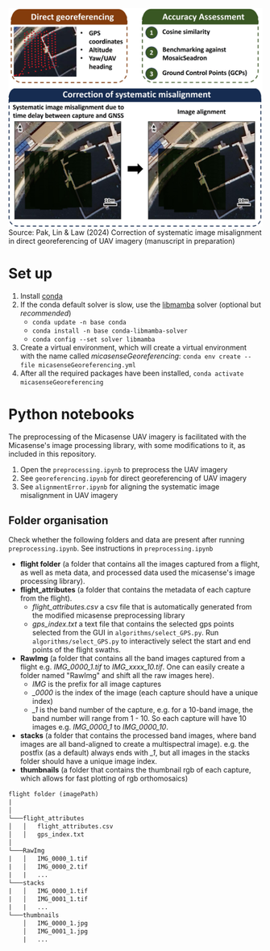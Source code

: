 ![abstract](plots/graphical%20abstract.jpg)
Source: Pak, Lin & Law (2024) Correction of systematic image misalignment in direct georeferencing of UAV imagery (manuscript in preparation)

# Set up

1. Install [conda](https://conda.io/projects/conda/en/latest/user-guide/install/index.html)
2. If the conda default solver is slow, use the [libmamba](https://www.anaconda.com/blog/a-faster-conda-for-a-growing-community) solver (optional but *recommended*)
    - `conda update -n base conda`
    - `conda install -n base conda-libmamba-solver`
    - `conda config --set solver libmamba`
3. Create a virtual environment, which will create a virtual environment with the name called *micasenseGeoreferencing*: `conda env create --file micasenseGeoreferencing.yml`
4. After all the required packages have been installed, `conda activate micasenseGeoreferencing`

# Python notebooks
The preprocessing of the Micasense UAV imagery is facilitated with the Micasense's image processing library, with some modifications to it, as included in this repository.
1. Open the `preprocessing.ipynb` to preprocess the UAV imagery
2. See `georeferencing.ipynb` for direct georeferencing of UAV imagery
3. See `alignmentError.ipynb` for aligning the systematic image misalignment in UAV imagery

## Folder organisation
Check whether the following folders and data are present after running `preprocessing.ipynb`. See instructions in `preprocessing.ipynb`
- **flight folder** (a folder that contains all the images captured from a flight, as well as meta data, and processed data used the micasense's image processing library).
- **flight_attributes** (a folder that contains the metadata of each capture from the flight).
    - *flight_attributes.csv* a csv file that is automatically generated from the modified micasense preprocessing library
    - *gps_index.txt* a text file that contains the selected gps points selected from the GUI in `algorithms/select_GPS.py`. Run `algorithms/select_GPS.py` to interactively select the start and end points of the flight swaths.
- **RawImg** (a folder that contains all the band images captured from a flight e.g. *IMG_0000_1.tif* to *IMG_xxxx_10.tif*. One can easily create a folder named "RawImg" and shift all the raw images here).
    - *IMG* is the prefix for all image captures
    - *_0000* is the index of the image (each capture should have a unique index)
    - *_1* is the band number of the capture, e.g. for a 10-band image, the band number will range from 1 - 10. So each capture will have 10 images e.g. *IMG_0000_1* to *IMG_0000_10*.
- **stacks** (a folder that contains the processed band images, where band images are all band-aligned to create a multispectral image). e.g. the postfix (as a default) always ends with *_1*, but all images in the stacks folder should have a unique image index.
- **thumbnails** (a folder that contains the thumbnail rgb of each capture, which allows for fast plotting of rgb orthomosaics)

```
flight folder (imagePath)
|
│
└───flight_attributes
│   │   flight_attributes.csv
│   │   gps_index.txt
│   
└───RawImg
|   │   IMG_0000_1.tif
|   │   IMG_0000_2.tif
|   |   ...
└───stacks
|   │   IMG_0000_1.tif
|   │   IMG_0001_1.tif
|   |   ...
└───thumbnails
    │   IMG_0000_1.jpg
    │   IMG_0001_1.jpg
    |   ...
```
